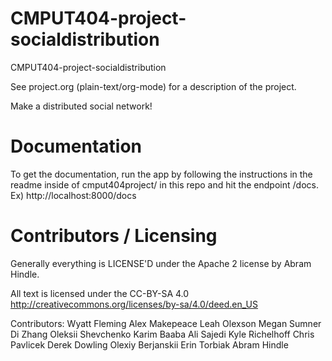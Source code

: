 CMPUT404-project-socialdistribution
===================================

CMPUT404-project-socialdistribution

See project.org (plain-text/org-mode) for a description of the project.

Make a distributed social network!

Documentation
=============
To get the documentation, run the app by following the instructions in the readme inside of 
cmput404project/ in this repo and hit the endpoint /docs. Ex) http://localhost:8000/docs

Contributors / Licensing
========================

Generally everything is LICENSE'D under the Apache 2 license by Abram Hindle.

All text is licensed under the CC-BY-SA 4.0 http://creativecommons.org/licenses/by-sa/4.0/deed.en_US

Contributors:
    Wyatt Fleming
    Alex Makepeace
    Leah Olexson
    Megan Sumner
    Di Zhang
    Oleksii Shevchenko
    Karim Baaba
    Ali Sajedi
    Kyle Richelhoff
    Chris Pavlicek
    Derek Dowling
    Olexiy Berjanskii
    Erin Torbiak
    Abram Hindle
